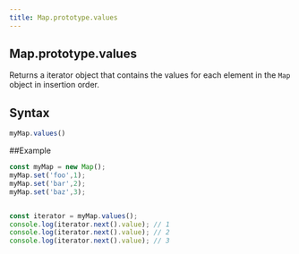 ```yaml
---
title: Map.prototype.values
---
```

## Map.prototype.values
Returns a iterator object that contains the values for each element in the `Map` object in insertion order.

## Syntax
```javascript
myMap.values()
```

##Example
```javascript
const myMap = new Map();
myMap.set('foo',1);
myMap.set('bar',2);
myMap.set('baz',3);


const iterator = myMap.values();
console.log(iterator.next().value); // 1
console.log(iterator.next().value); // 2
console.log(iterator.next().value); // 3
```